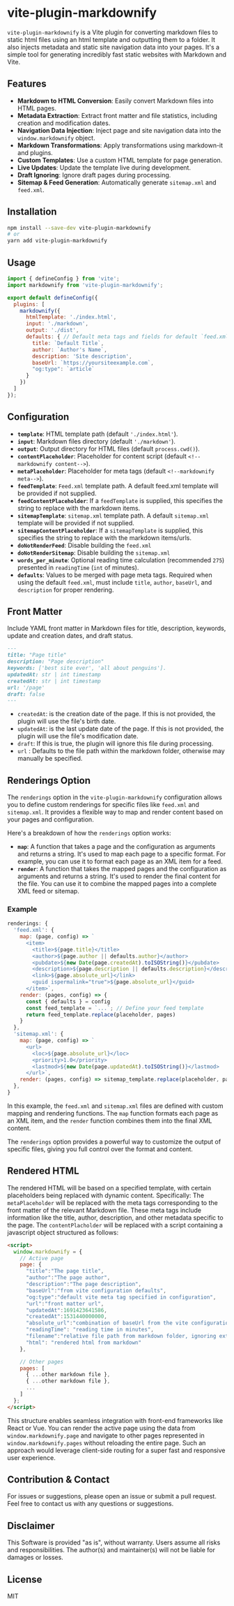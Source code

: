 # vite-plugin-markdownify

`vite-plugin-markdownify` is a Vite plugin for converting markdown files to static html files using an html template and outputting them to a folder. It also injects metadata and static site navigation data into your pages. It's a simple tool for generating incredibly fast static websites with Markdown and Vite.

## Features

- **Markdown to HTML Conversion**: Easily convert Markdown files into HTML pages.
- **Metadata Extraction**: Extract front matter and file statistics, including creation and modification dates.
- **Navigation Data Injection**: Inject page and site navigation data into the `window.markdownify` object.
- **Markdown Transformations**: Apply transformations using markdown-it and plugins.
- **Custom Templates**: Use a custom HTML template for page generation.
- **Live Updates**: Update the template live during development.
- **Draft Ignoring**: Ignore draft pages during processing.
- **Sitemap & Feed Generation**: Automatically generate `sitemap.xml` and `feed.xml`.

## Installation

```bash
npm install --save-dev vite-plugin-markdownify
# or
yarn add vite-plugin-markdownify
```

## Usage

```javascript
import { defineConfig } from 'vite';
import markdownify from 'vite-plugin-markdownify';

export default defineConfig({
  plugins: [
    markdownify({
      htmlTemplate: './index.html',
      input: './markdown',
      output: './dist',
      defaults: { // Default meta tags and fields for default `feed.xml`
        title: `Default Title`,
        author: `Author's Name`,
        description: 'Site description',
        baseUrl: `https://yoursiteexample.com`,
        "og:type": `article`
      }
    })
  ]
});
```

## Configuration

- **`template`**: HTML template path (default `'./index.html'`).
- **`input`**: Markdown files directory (default `'./markdown'`).
- **`output`**: Output directory for HTML files (default `process.cwd()`).
- **`contentPlaceholder`**: Placeholder for content script (default `<!--markdownify content-->`).
- **`metaPlaceholder`**: Placeholder for meta tags (default `<!--markdownify meta-->`).
- **`feedTemplate`**: `Feed.xml` template path. A default feed.xml template will be provided if not supplied.
- **`feedContentPlaceholder`**: If a `feedTemplate` is supplied, this specifies the string to replace with the markdown items.
- **`sitemapTemplate`**: `sitemap.xml` template path. A default `sitemap.xml` template will be provided if not supplied.
- **`sitemapContentPlaceholder`**: If a `sitemapTemplate` is supplied, this specifies the string to replace with the markdown items/urls.
- **`doNotRenderFeed`**: Disable building the `feed.xml`
- **`doNotRenderSitemap`**: Disable building the `sitemap.xml`
- **`words_per_minute`**: Optional reading time calculation (recommended `275`) presented in `readingTime` (`int` of minutes).
- **`defaults`**: Values to be merged with page meta tags. Required when using the default `feed.xml`, must include `title`, `author`, `baseUrl`, and `description` for proper rendering.

## Front Matter

Include YAML front matter in Markdown files for title, description, keywords, update and creation dates, and draft status.

```md
---
title: "Page title"
description: "Page description"
keywords: ['best site ever', 'all about penguins'].
updatedAt: str | int timestamp 
createdAt: str | int timestamp
url: '/page'
draft: false
---
```

- `createdAt`: is the creation date of the page. If this is not provided, the plugin will use the file's birth date.
- `updatedAt`: is the last update date of the page. If this is not provided, the plugin will use the file's modification date.
- `draft`: If this is true, the plugin will ignore this file during processing.
- `url` : Defaults to the file path within the markdown folder, otherwise may manually be specified.

## Renderings Option

The `renderings` option in the `vite-plugin-markdownify` configuration allows you to define custom renderings for specific files like `feed.xml` and `sitemap.xml`. It provides a flexible way to map and render content based on your pages and configuration.

Here's a breakdown of how the `renderings` option works:

- **`map`**: A function that takes a page and the configuration as arguments and returns a string. It's used to map each page to a specific format. For example, you can use it to format each page as an XML item for a feed.
- **`render`**: A function that takes the mapped pages and the configuration as arguments and returns a string. It's used to render the final content for the file. You can use it to combine the mapped pages into a complete XML feed or sitemap.

### Example

```javascript
renderings: {
  'feed.xml': {
    map: (page, config) => `
      <item>
        <title>${page.title}</title>
        <author>${page.author || defaults.author}</author>
        <pubdate>${new Date(page.createdAt).toISOString()}</pubdate>
        <description>${page.description || defaults.description}</description>
        <link>${page.absolute_url}</link>
        <guid ispermalink="true">${page.absolute_url}</guid>
      </item>`,
    render: (pages, config) => {
      const { defaults } = config
      const feed_template = `...`; // Define your feed template
      return feed_template.replace(placeholder, pages)
    }
  },
  'sitemap.xml': {
    map: (page, config) => `
      <url>
        <loc>${page.absolute_url}</loc>
        <priority>1.0</priority>
        <lastmod>${new Date(page.updatedAt).toISOString()}</lastmod>
      </url>`,
    render: (pages, config) => sitemap_template.replace(placeholder, pages)
  },
}
```

In this example, the `feed.xml` and `sitemap.xml` files are defined with custom mapping and rendering functions. The `map` function formats each page as an XML item, and the `render` function combines them into the final XML content.

The `renderings` option provides a powerful way to customize the output of specific files, giving you full control over the format and content.

## Rendered HTML

The rendered HTML will be based on a specified template, with certain placeholders being replaced with dynamic content. Specifically:
The `metaPlaceholder` will be replaced with the meta tags corresponding to the front matter of the relevant Markdown file. These meta tags include information like the title, author, description, and other metadata specific to the page. 
The `contentPlacholder` will be replaced with a script containing a javascript object structured as follows:

```html
<script>
  window.markdownify = {
    // Active page
    page: {
      "title":"The page title",
      "author":"The page author",
      "description":"The page description",
      "baseUrl":"from vite configuration defaults",
      "og:type":"default vite meta tag specified in configuration",
      "url":"front matter url",
      "updatedAt":1691423641586,
      "createdAt":1531440000000,
      "absolute_url":"combination of baseUrl from the vite configuration with the relative filepath from the relevant markdown file ignoring extension",
      "readingTime": "reading time in minutes",
      "filename":"relative file path from markdown folder, ignoring extension",
      "html": "rendered html from markdown"
    },

    // Other pages
    pages: [
      { ...other markdown file },
      { ...other markdown file },
      ...
    ]
  };
</script>
```

This structure enables seamless integration with front-end frameworks like React or Vue. You can render the active page using the data from `window.markdownify.page` and navigate to other pages represented in `window.markdownify.pages` without reloading the entire page. Such an approach would leverage client-side routing for a super fast and responsive user experience.

## Contribution & Contact

For issues or suggestions, please open an issue or submit a pull request. Feel free to contact us with any questions or suggestions.

## Disclaimer

This Software is provided "as is", without warranty. Users assume all risks and responsibilities. The author(s) and maintainer(s) will not be liable for damages or losses.

## License

MIT
